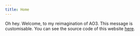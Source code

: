 ```yaml
---
title: Home
---
```

Oh hey. Welcome, to my reimagination of AO3. This message is customisable. You can see the source code of this website [here](https://github.com/loikein/hugo-novelist).
